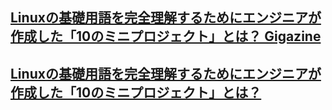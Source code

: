 ## [Linuxの基礎用語を完全理解するためにエンジニアが作成した「10のミニプロジェクト」とは？ Gigazine](https://gigazine.net/news/20210220-getting-better-linux-10-project/)
## [Linuxの基礎用語を完全理解するためにエンジニアが作成した「10のミニプロジェクト」とは？](https://article.auone.jp/detail/1/3/7/48_7_r_20210220_1613779302906325)
